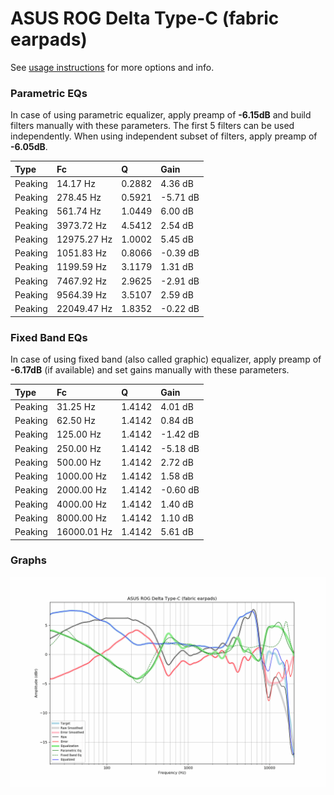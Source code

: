 # ASUS ROG Delta Type-C (fabric earpads)
See [usage instructions](https://github.com/jaakkopasanen/AutoEq#usage) for more options and info.

### Parametric EQs
In case of using parametric equalizer, apply preamp of **-6.15dB** and build filters manually
with these parameters. The first 5 filters can be used independently.
When using independent subset of filters, apply preamp of **-6.05dB**.

| Type    | Fc          |      Q | Gain     |
|:--------|:------------|:-------|:---------|
| Peaking | 14.17 Hz    | 0.2882 | 4.36 dB  |
| Peaking | 278.45 Hz   | 0.5921 | -5.71 dB |
| Peaking | 561.74 Hz   | 1.0449 | 6.00 dB  |
| Peaking | 3973.72 Hz  | 4.5412 | 2.54 dB  |
| Peaking | 12975.27 Hz | 1.0002 | 5.45 dB  |
| Peaking | 1051.83 Hz  | 0.8066 | -0.39 dB |
| Peaking | 1199.59 Hz  | 3.1179 | 1.31 dB  |
| Peaking | 7467.92 Hz  | 2.9625 | -2.91 dB |
| Peaking | 9564.39 Hz  | 3.5107 | 2.59 dB  |
| Peaking | 22049.47 Hz | 1.8352 | -0.22 dB |

### Fixed Band EQs
In case of using fixed band (also called graphic) equalizer, apply preamp of **-6.17dB**
(if available) and set gains manually with these parameters.

| Type    | Fc          |      Q | Gain     |
|:--------|:------------|:-------|:---------|
| Peaking | 31.25 Hz    | 1.4142 | 4.01 dB  |
| Peaking | 62.50 Hz    | 1.4142 | 0.84 dB  |
| Peaking | 125.00 Hz   | 1.4142 | -1.42 dB |
| Peaking | 250.00 Hz   | 1.4142 | -5.18 dB |
| Peaking | 500.00 Hz   | 1.4142 | 2.72 dB  |
| Peaking | 1000.00 Hz  | 1.4142 | 1.58 dB  |
| Peaking | 2000.00 Hz  | 1.4142 | -0.60 dB |
| Peaking | 4000.00 Hz  | 1.4142 | 1.40 dB  |
| Peaking | 8000.00 Hz  | 1.4142 | 1.10 dB  |
| Peaking | 16000.01 Hz | 1.4142 | 5.61 dB  |

### Graphs
![](./ASUS%20ROG%20Delta%20Type-C%20(fabric%20earpads).png)